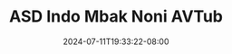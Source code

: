 --- 
title: "ASD Indo Mbak Noni  AVTub"
description: "nonton   ASD Indo Mbak Noni  AVTub durasi panjang full  "
date: 2024-07-11T19:33:22-08:00
file_code: "cnyvv41rv1c1"
draft: false
cover: "a0rdbm2n7tb4gb0u.jpg"
tags: ["ASD", "Indo", "Mbak", "Noni", "AVTub", "bokep-indo", "bokep-viral", "bokep-ig"]
length: 1946
fld_id: "1390195"
foldername: "ASD"
categories: ["ASD"]
views: 30
---